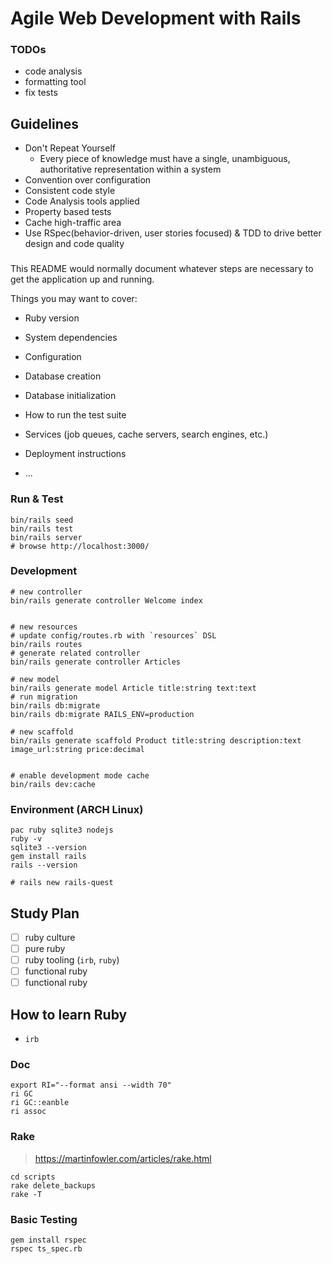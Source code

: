 # Agile Web Development with Rails

### TODOs

- code analysis
- formatting tool
- fix tests

## Guidelines

- Don't Repeat Yourself
  - Every piece of knowledge must have a single, unambiguous, authoritative representation within a system
- Convention over configuration
- Consistent code style
- Code Analysis tools applied
- Property based tests
- Cache high-traffic area
- Use RSpec(behavior-driven, user stories focused) & TDD to drive better design and code quality

### 

This README would normally document whatever steps are necessary to get the
application up and running.

Things you may want to cover:

* Ruby version

* System dependencies

* Configuration

* Database creation

* Database initialization

* How to run the test suite

* Services (job queues, cache servers, search engines, etc.)

* Deployment instructions

* ...


### Run & Test

```shell
bin/rails seed
bin/rails test
bin/rails server
# browse http://localhost:3000/
```

### Development

```shell
# new controller
bin/rails generate controller Welcome index


# new resources
# update config/routes.rb with `resources` DSL
bin/rails routes
# generate related controller
bin/rails generate controller Articles

# new model
bin/rails generate model Article title:string text:text
# run migration
bin/rails db:migrate
bin/rails db:migrate RAILS_ENV=production

# new scaffold
bin/rails generate scaffold Product title:string description:text image_url:string price:decimal


# enable development mode cache
bin/rails dev:cache
```

### Environment (ARCH Linux)

```shell
pac ruby sqlite3 nodejs
ruby -v
sqlite3 --version
gem install rails
rails --version

# rails new rails-quest
```


## Study Plan

- [ ] ruby culture
- [ ] pure ruby
- [ ] ruby tooling (`irb`, `ruby`)
- [ ] functional ruby
- [ ] functional ruby

## How to learn Ruby

- `irb`

### Doc

```shell
export RI="--format ansi --width 70"
ri GC
ri GC::eanble
ri assoc
```

### Rake

> https://martinfowler.com/articles/rake.html

```shell
cd scripts
rake delete_backups
rake -T
```

### Basic Testing

```shell 
gem install rspec
rspec ts_spec.rb
```
